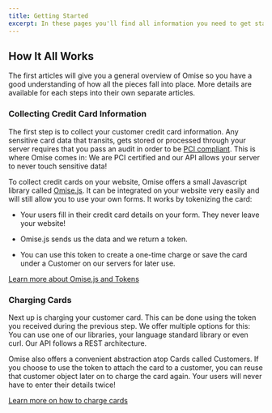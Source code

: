 ```yaml
---
title: Getting Started
excerpt: In these pages you'll find all information you need to get started and start receiving payments on your website.
---
```


## How It All Works

The first articles will give you a general overview of Omise so you have a good understanding of how all the pieces fall into place. More details are available for each steps into their own separate articles.

### Collecting Credit Card Information

The first step is to collect your customer credit card information. Any sensitive card data that transits, gets stored or processed through your server requires that you pass an audit in order to be [PCI compliant](https://www.pcisecuritystandards.org/security_standards/documents.php?agreements=pcidss&association=pcidss).
This is where Omise comes in: We are PCI certified and our API allows your server to never touch sensitive data!

To collect credit cards on your website, Omise offers a small Javascript library called [Omise.js](https://github.com/omise/omise.js). It can be integrated on your website very easily and will still allow you to use your own forms.
It works by tokenizing the card:

*  Your users fill in their credit card details on your form. They never leave your website!

*  Omise.js sends us the data and we return a token.

*  You can use this token to create a one-time charge or save the card under a Customer on our servers for later use.


[Learn more about Omise.js and Tokens](./collecting-card-information.html)

### Charging Cards

Next up is charging your customer card. This can be done using the token you received during the previous step. We offer multiple options for this: You can use one of our libraries, your language standard library or even curl. Our API follows a REST architecture.

Omise also offers a convenient abstraction atop Cards called Customers. If you choose to use the token to attach the card to a customer, you can reuse that customer object later on to charge the card again. Your users will never have to enter their details twice!

[Learn more on how to charge cards](./collecting-card-information.html)
